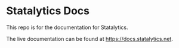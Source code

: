 # Statalytics Docs

This repo is for the documentation for Statalytics.

The live documentation can be found at https://docs.statalytics.net.
